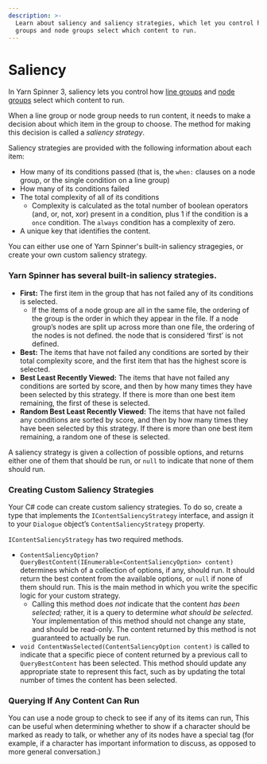 ```yaml
---
description: >-
  Learn about saliency and saliency strategies, which let you control how line
  groups and node groups select which content to run.
---
```


# Saliency

In Yarn Spinner 3, saliency lets you control how [line groups](../../editing-with-vs-code/line-groups.md) and [node groups](./) select which content to run.

When a line group or node group needs to run content, it needs to make a decision about which item in the group to choose. The method for making this decision is called a _saliency strategy_.

Saliency strategies are provided with the following information about each item:

* How many of its conditions passed (that is, the `when:` clauses on a node group, or the single condition on a line group)
* How many of its conditions failed
* The total complexity of all of its conditions
  * Complexity is calculated as the total number of boolean operators (and, or, not, xor) present in a condition, plus 1 if the condition is a `once` condition. The `always` condition has a complexity of zero.
* A unique key that identifies the content.

You can either use one of Yarn Spinner's built-in saliency stragegies, or create your own custom saliency strategy.

### Yarn Spinner has several built-in saliency strategies.

* **First:** The first item in the group that has not failed any of its conditions is selected.
  * If the items of a node group are all in the same file, the ordering of the group is the order in which they appear in the file. If a node group’s nodes are split up across more than one file, the ordering of the nodes is not defined. the node that is considered ‘first’ is not defined.
* **Best:** The items that have not failed any conditions are sorted by their total complexity score, and the first item that has the highest score is selected.
* **Best Least Recently Viewed:** The items that have not failed any conditions are sorted by score, and then by how many times they have been selected by this strategy. If there is more than one best item remaining, the first of these is selected.
* **Random Best Least Recently Viewed:** The items that have not failed any conditions are sorted by score, and then by how many times they have been selected by this strategy. If there is more than one best item remaining, a random one of these is selected.

A saliency strategy is given a collection of possible options, and returns either one of them that should be run, or `null` to indicate that none of them should run.

### Creating Custom Saliency Strategies

Your C# code can create custom saliency strategies. To do so, create a type that implements the `IContentSaliencyStrategy` interface, and assign it to your `Dialogue` object’s `ContentSaliencyStrategy` property.

`IContentSaliencyStrategy` has two required methods.

* `ContentSaliencyOption? QueryBestContent(IEnumerable<ContentSaliencyOption> content)` determines which of a collection of options, if any, should run. It should return the best content from the available options, or `null` if none of them should run. This is the main method in which you write the specific logic for your custom strategy.
  * Calling this method does _not_ indicate that the content _has been selected;_ rather, it is a query to determine _what should be selected_. Your implementation of this method should not change any state, and should be read-only. The content returned by this method is not guaranteed to actually be run.
* `void ContentWasSelected(ContentSaliencyOption content)` is called to indicate that a specific piece of content returned by a previous call to `QueryBestContent` has been selected. This method should update any appropriate state to represent this fact, such as by updating the total number of times the content has been selected.

### Querying If Any Content Can Run

You can use a node group to check to see if any of its items can run, This can be useful when determining whether to show if a character should be marked as ready to talk, or whether any of its nodes have a special tag (for example, if a character has important information to discuss, as opposed to more general conversation.)
